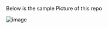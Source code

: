 Below is the sample Picture of this repo

![image](https://github.com/Berlinsr7/Corona-India-App/assets/69146984/994f9c79-6049-4981-8089-c8f5f611e79a)
